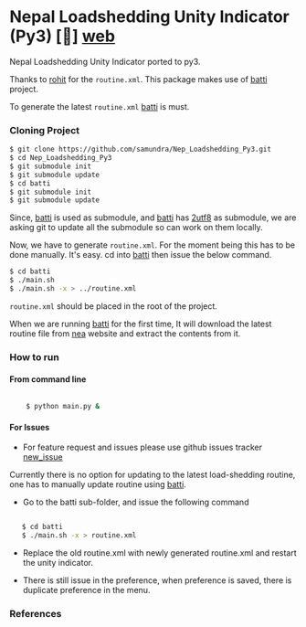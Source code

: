 # Nepal Loadshedding Unity Indicator (Py3) [:link:] [web]

Nepal Loadshedding Unity Indicator ported to py3.

Thanks to [rohit][rhoit] for the `routine.xml`. This package makes use of [batti][batti] project.

To generate the latest `routine.xml` [batti] is must.

### Cloning Project
```bash
$ git clone https://github.com/samundra/Nep_Loadshedding_Py3.git
$ cd Nep_Loadshedding_Py3
$ git submodule init
$ git submodule update
$ cd batti
$ git submodule init
$ git submodule update
```
Since, [batti] is used as submodule, and [batti] has [2utf8] as submodule, we are asking git to update all the submodule so can work on them locally. 

Now, we have to generate `routine.xml`. For the moment being this has to be done manually. It's easy. cd into [batti] then issue the below command.
```bash
$ cd batti
$ ./main.sh
$ ./main.sh -x > ../routine.xml
```
`routine.xml` should be placed in the root of the project.
 
When we are running [batti] for the first time, It will download the latest routine file from [nea][nea] website and extract the contents from it. 

### How to run

#### From command line
```bash

    $ python main.py &
```

#### For Issues
- For feature request and issues please use github issues tracker [new_issue][new_issue]

Currently there is no option for updating to the latest load-shedding routine, one has to manually update routine using 
[batti].

- Go to the batti sub-folder, and issue the following command

```bash

   $ cd batti
   $ ./main.sh -x > routine.xml
```

- Replace the old routine.xml with newly generated routine.xml and restart the unity indicator.

* There is still issue in the preference, when preference is saved, there is duplicate preference in the menu.

### References
[web]:https://github.com/samundra/Nep_Loadshedding_Py3
[rhoit]:https://github.com/rhoit
[batti]:https://github.com/foss-np/batti
[new_issue]:https://github.com/samundra/Nep_Loadshedding_Py3/issues/new
[nea]:http://www.nea.org.np/loadshedding.html
[2utf8]:https://github.com/foss-np/2utf8
